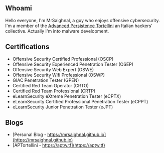 ## Whoami

Hello everyone, I'm MrSaighnal, a guy who enjoys offensive cybersecurity. I'm a member of the [Advanced Persistence Tortellini](https://aptw.tf/about/) an Italian hackers' collective. Actually I'm into malware development.

## Certifications
- Offensive Security Certified Professional (OSCP)
- Offensive Security Experienced Penetration Tester (OSEP)
- Offensive Security Web Expert (OSWE)
- Offensive Security Wifi Professional (OSWP)
- GIAC Penetration Tester (GPEN)
- Certified Red Team Operator (CRTO)
- Certified Red Team Professional (CRTP)
- eLearnSecurity eXtreme Penetration Tester (eCPTX)
- eLearnSecurity Certified Professional Penetration Tester (eCPPT)
- eLearnSecurity Junior Penetration Tester (eJPT)

## Blogs
- [Personal Blog - https://mrsaighnal.github.io](https://mrsaighnal.github.io)
- [APTortellini - https://aptw.tf](https://aptw.tf)
